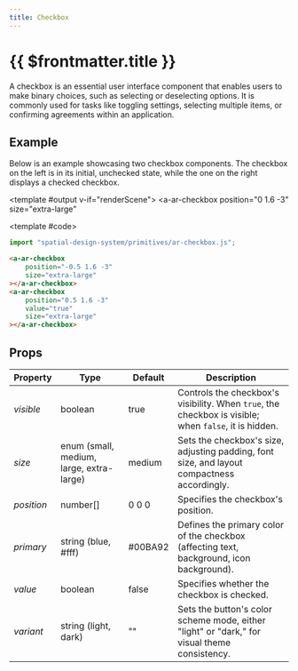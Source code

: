```yaml
---
title: Checkbox
---
```


<script setup lang="ts">
import { ref, onMounted } from 'vue';
import ComponentExample from "../vue/ComponentExample.vue";

const renderScene = ref(false);

onMounted(async () => {
  try {
    await import("spatial-design-system/primitives/ar-checkbox");
    renderScene.value = true;
  } catch (e) {
    console.error(e);
  }
});
</script>

# {{ $frontmatter.title }}

A checkbox is an essential user interface component that enables users to make binary choices, such as selecting or deselecting options. It is commonly used for tasks like toggling settings, selecting multiple items, or confirming agreements within an application.
## Example

Below is an example showcasing two checkbox components. The checkbox on the left is in its initial, unchecked state, while the one on the right displays a checked checkbox.

<ComponentExample :fixed="true">

<template #output v-if="renderScene">
  <a-entity id="mouseRaycaster" raycaster="objects: .clickable"
            cursor="rayOrigin: mouse; fuse: false;">
  </a-entity>
  <a-ar-checkbox
      position="0 1.6 -3"
      size="extra-large"
  ></a-ar-checkbox>
</template>

<template #code>

```js
import "spatial-design-system/primitives/ar-checkbox.js";
```

```html
<a-ar-checkbox
    position="-0.5 1.6 -3"
    size="extra-large"
></a-ar-checkbox>
<a-ar-checkbox
    position="0.5 1.6 -3"
    value="true"
    size="extra-large"
></a-ar-checkbox>
```

</template>

</ComponentExample>

## Props

| Property    | Type                        | Default | Description                                                                                       |
|-------------|-----------------------------|---------|---------------------------------------------------------------------------------------------------|
| _visible_   | boolean                     | true    | Controls the checkbox's visibility. When `true`, the checkbox is visible; when `false`, it is hidden. |
| _size_      | enum (small, medium, large, extra-large) | medium  | Sets the checkbox's size, adjusting padding, font size, and layout compactness accordingly.         |
| _position_  | number[]                    | 0 0 0   | Specifies the checkbox's position.                                                                  |
| _primary_   | string (blue, #fff)         | #00BA92 | Defines the primary color of the checkbox (affecting text, background, icon background).            |
| _value_      | boolean                      | false      | Specifies whether the checkbox is checked.                                   |
| _variant_   | string (light, dark)        | ""      | Sets the button's color scheme mode, either "light" or "dark," for visual theme consistency.      |
